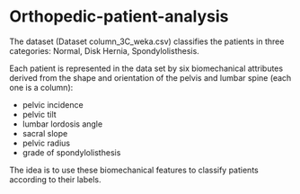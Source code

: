 # Orthopedic-patient-analysis
The dataset (Dataset column_3C_weka.csv) classifies the patients in three categories: Normal, Disk Hernia, Spondylolisthesis.

Each patient is represented in the data set by six biomechanical attributes derived from the shape and orientation of the pelvis and lumbar spine (each one is a column):
- pelvic incidence
- pelvic tilt
- lumbar lordosis angle
- sacral slope
- pelvic radius
- grade of spondylolisthesis

The idea is to use these biomechanical features to classify patients according to their labels.


